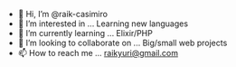 - 👋 Hi, I’m @raik-casimiro
- 👀 I’m interested in ... Learning new languages
- 🌱 I’m currently learning ... Elixir/PHP
- 💞️ I’m looking to collaborate on ... Big/small web projects
- 📫 How to reach me ... raikyuri@gmail.com

<!---
raik-casimiro/raik-casimiro is a ✨ special ✨ repository because its `README.md` (this file) appears on your GitHub profile.
You can click the Preview link to take a look at your changes.
--->
